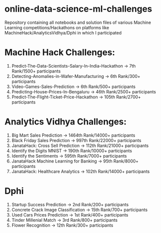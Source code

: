 # online-data-science-ml-challenges
Repository containing all notebooks and solution files of various Machine Learning competitions/Hackathons on platforms like MachineHack/AnalyticsVidhya/Dphi in which I participated

# Machine Hack Challenges:

1) Predict-The-Data-Scientists-Salary-In-India-Hackathon  -> 7th Rank/1500+ participants
2) Detecting-Anomalies-in-Wafer-Manufacturing             -> 6th Rank/300+ participants
3) Video-Games-Sales-Prediction                           -> 6th Rank/500+ participants
4) Predicting-House-Prices-In-Bengaluru                   -> 46th Rank/2500+ participants
5) Predict-The-Flight-Ticket-Price-Hackathon              -> 105th Rank/2700+ participants

# Analytics Vidhya Challenges:

1) Big Mart Sales Prediction                              -> 1464th Rank/14000+ participants
2) Black Friday Sales Prediction                          -> 997th Rank/22000+ participants
3) JanataHack: Cross Sell Prediction                      -> 112th Rank/21000+ participants
4) Identify the Digits MNIST                              -> 190th Rank/10000+ participants
5) Identify the Sentiments                                -> 595th Rank/7000+ participants
6) JanataHack Machine Learning for Banking                -> 95th Rank/8000+ participants
7) JanataHack: Healthcare Analytics                       -> 102th Rank/14000+ participants

# Dphi

1) Startup Success Prediction                             -> 2nd Rank/200+ participants
2) Concrete Crack Image Classification                    -> 15th Rank/700+ participants
3) Used Cars Prices Prediction                            -> 1st Rank/400+ participants
4) Tinder Millenial Match                                 -> 3rd Rank/800+ participants
5) Flower Recognition                                     -> 12th Rank/300+ participants
